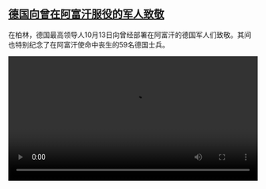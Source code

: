 <!--1634213823000-->
[德国向曾在阿富汗服役的军人致敬](https://www.dw.com/zh/%E5%BE%B7%E5%9B%BD%E5%90%91%E6%9B%BE%E5%9C%A8%E9%98%BF%E5%AF%8C%E6%B1%97%E6%9C%8D%E5%BD%B9%E7%9A%84%E5%86%9B%E4%BA%BA%E8%87%B4%E6%95%AC/a-59504336)
------

<p>在柏林，德国最高领导人10月13日向曾经部署在阿富汗的德国军人们致敬。其间也特别纪念了在阿富汗使命中丧生的59名德国士兵。</small></p><video src="https://tvdownloaddw-a.akamaihd.net/dwtv_video/flv/vdt_zh/2021/bchi211014_001_57985gedenkaktnew_sd_sor.mp4" controls style="width:100%"></video>
